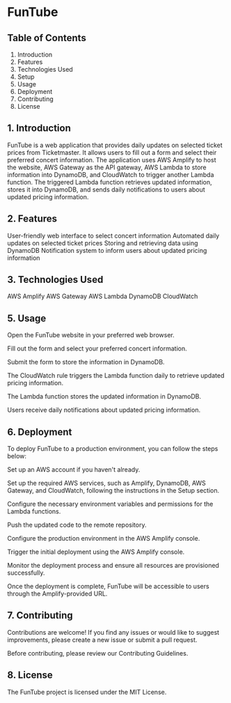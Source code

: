 # FunTube
## Table of Contents
1. Introduction
2. Features
3. Technologies Used
4. Setup
5. Usage
6. Deployment
7. Contributing
8. License
## 1. Introduction
FunTube is a web application that provides daily updates on selected ticket prices from Ticketmaster. It allows users to fill out a form and select their preferred concert information. The application uses AWS Amplify to host the website, AWS Gateway as the API gateway, AWS Lambda to store information into DynamoDB, and CloudWatch to trigger another Lambda function. The triggered Lambda function retrieves updated information, stores it into DynamoDB, and sends daily notifications to users about updated pricing information.

## 2. Features
User-friendly web interface to select concert information
Automated daily updates on selected ticket prices
Storing and retrieving data using DynamoDB
Notification system to inform users about updated pricing information

## 3. Technologies Used
AWS Amplify
AWS Gateway
AWS Lambda
DynamoDB
CloudWatch

## 5. Usage
Open the FunTube website in your preferred web browser.

Fill out the form and select your preferred concert information.

Submit the form to store the information in DynamoDB.

The CloudWatch rule triggers the Lambda function daily to retrieve updated pricing information.

The Lambda function stores the updated information in DynamoDB.

Users receive daily notifications about updated pricing information.

## 6. Deployment
To deploy FunTube to a production environment, you can follow the steps below:

Set up an AWS account if you haven't already.

Set up the required AWS services, such as Amplify, DynamoDB, AWS Gateway, and CloudWatch, following the instructions in the Setup section.

Configure the necessary environment variables and permissions for the Lambda functions.

Push the updated code to the remote repository.

Configure the production environment in the AWS Amplify console.

Trigger the initial deployment using the AWS Amplify console.

Monitor the deployment process and ensure all resources are provisioned successfully.

Once the deployment is complete, FunTube will be accessible to users through the Amplify-provided URL.

## 7. Contributing
Contributions are welcome! If you find any issues or would like to suggest improvements, please create a new issue or submit a pull request.

Before contributing, please review our Contributing Guidelines.

## 8. License
The FunTube project is licensed under the MIT License.
